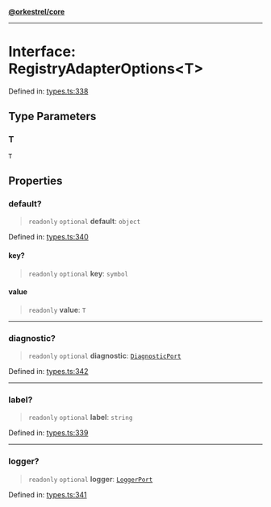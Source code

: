 [**@orkestrel/core**](../index.md)

***

# Interface: RegistryAdapterOptions\<T\>

Defined in: [types.ts:338](https://github.com/orkestrel/core/blob/4aab0d299da5f30a0c75f3eda95d1b02f821688d/src/types.ts#L338)

## Type Parameters

### T

`T`

## Properties

### default?

> `readonly` `optional` **default**: `object`

Defined in: [types.ts:340](https://github.com/orkestrel/core/blob/4aab0d299da5f30a0c75f3eda95d1b02f821688d/src/types.ts#L340)

#### key?

> `readonly` `optional` **key**: `symbol`

#### value

> `readonly` **value**: `T`

***

### diagnostic?

> `readonly` `optional` **diagnostic**: [`DiagnosticPort`](DiagnosticPort.md)

Defined in: [types.ts:342](https://github.com/orkestrel/core/blob/4aab0d299da5f30a0c75f3eda95d1b02f821688d/src/types.ts#L342)

***

### label?

> `readonly` `optional` **label**: `string`

Defined in: [types.ts:339](https://github.com/orkestrel/core/blob/4aab0d299da5f30a0c75f3eda95d1b02f821688d/src/types.ts#L339)

***

### logger?

> `readonly` `optional` **logger**: [`LoggerPort`](LoggerPort.md)

Defined in: [types.ts:341](https://github.com/orkestrel/core/blob/4aab0d299da5f30a0c75f3eda95d1b02f821688d/src/types.ts#L341)
